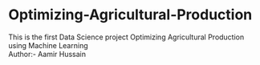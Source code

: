 # Optimizing-Agricultural-Production

This is the first  Data Science project Optimizing Agricultural Production  using Machine Learning
<br>
Author:- Aamir Hussain
